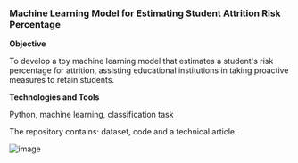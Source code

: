 ### Machine Learning Model for Estimating Student Attrition Risk Percentage

<b>Objective</b>

To develop a toy machine learning model that estimates a student's risk percentage for attrition, assisting educational institutions in taking proactive measures to retain students.

<b>Technologies and Tools</b>

Python, machine learning, classification task

The repository contains: dataset, code and a technical article.

![image](https://github.com/leoreigoto/leoreigoto.github.io/assets/48571786/c8214f90-ed25-4df0-9576-3e9ba2930a6e)

